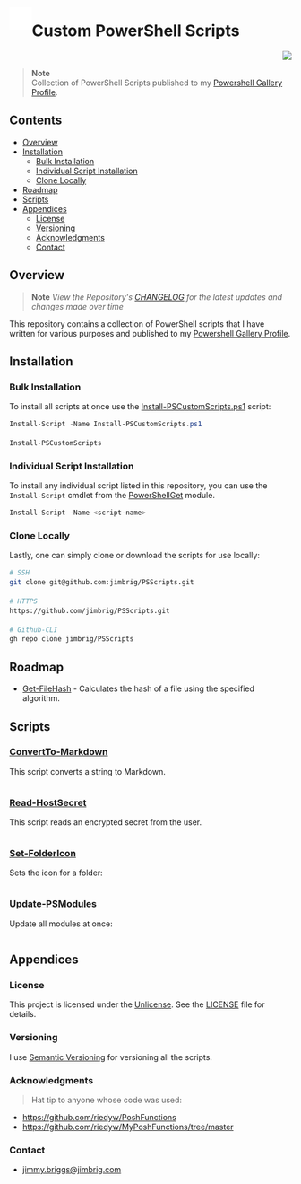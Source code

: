 <p>
    <img src="https://github.com/jimbrig/PSXLDevTools/blob/main/resources/images/powershellcore.png?raw=true" align="left" style="float:left" height="8%" width="8%">
    <h1>Custom PowerShell Scripts</h1>
    <a href="https://www.powershellgallery.com/profiles/jimbrig" target="_blank"><img src="https://img.shields.io/badge/PowerShell%20Gallery-jimbrig-blue" align="right" style="float:right" /></a>
</p>
<br>

> **Note**  
> Collection of PowerShell Scripts published to my [Powershell Gallery Profile](https://www.powershellgallery.com/profiles/jimbrig).

## Contents

- [Overview](#overview)
- [Installation](#installation)
  - [Bulk Installation](#bulk-installation)
  - [Individual Script Installation](#individual-script-installation)
  - [Clone Locally](#clone-locally)
- [Roadmap](#roadmap)
- [Scripts](#scripts)
- [Appendices](#appendices)
  - [License](#license)
  - [Versioning](#versioning)  
  - [Acknowledgments](#acknowledgments)
  - [Contact](#contact)

## Overview

> **Note**
> *View the Repository's [CHANGELOG](CHANGELOG.md) for the latest updates and changes made over time*

This repository contains a collection of PowerShell scripts that I have written for various purposes and published 
to my [Powershell Gallery Profile](https://powershellgallery.com/profiles/jimbrig).

## Installation

### Bulk Installation

To install all scripts at once use the [Install-PSCustomScripts.ps1](Install-PSCustomScripts/Install-PSCustomScripts.ps1) script:

```powershell
Install-Script -Name Install-PSCustomScripts.ps1

Install-PSCustomScripts
```

### Individual Script Installation

To install any individual script listed in this repository, you can use the `Install-Script` cmdlet from the 
[PowerShellGet](https://docs.microsoft.com/en-us/powershell/gallery/overview) module.

```powershell
Install-Script -Name <script-name>
```

### Clone Locally

Lastly, one can simply clone or download the scripts for use locally:

```bash
# SSH
git clone git@github.com:jimbrig/PSScripts.git

# HTTPS
https://github.com/jimbrig/PSScripts.git

# Github-CLI
gh repo clone jimbrig/PSScripts
```

## Roadmap

- [Get-FileHash]() - Calculates the hash of a file using the specified algorithm.

## Scripts


### [ConvertTo-Markdown](./ConvertTo-Markdown/)

This script converts a string to Markdown.

```powershell

```

### [Read-HostSecret](Read-HostSecret) 

This script reads an encrypted secret from the user.

```powershell

```

### [Set-FolderIcon](Set-FolderIcon)

Sets the icon for a folder:

```powershell

```

### [Update-PSModules](Update-PSModules)

Update all modules at once:

```powershell

```

## Appendices

### License

This project is licensed under the [Unlicense](https://unlicense.org/). See the [LICENSE](LICENSE) file for details.

### Versioning

I use [Semantic Versioning](http://semver.org/) for versioning all the scripts.

### Acknowledgments

> Hat tip to anyone whose code was used:

- https://github.com/riedyw/PoshFunctions
- https://github.com/riedyw/MyPoshFunctions/tree/master

### Contact

- [jimmy.briggs@jimbrig.com](mailto:jimmy.briggs@jimbrig.com)


